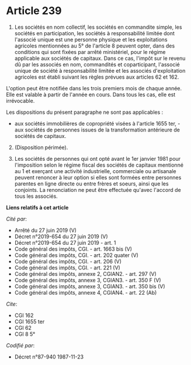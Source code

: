 # Article 239

1. Les sociétés en nom collectif, les sociétés en commandite simple, les sociétés en participation, les sociétés à
responsabilité limitée dont l'associé unique est une personne physique et les exploitations agricoles mentionnées au 5° de
l'article 8 peuvent opter, dans des conditions qui sont fixées par arrêté ministériel, pour le régime applicable aux sociétés
de capitaux. Dans ce cas, l'impôt sur le revenu dû par les associés en nom, commandités et coparticipant, l'associé unique de
société à responsabilité limitée et les associés d'exploitation agricoles est établi suivant les règles prévues aux articles
62 et 162.

L'option peut être notifiée dans les trois premiers mois de chaque année. Elle est valable à partir de l'année en cours. Dans
tous les cas, elle est irrévocable.

Les dispositions du présent paragraphe ne sont pas applicables :

- aux sociétés immobilières de copropriété visées à l'article 1655 ter,    - aux sociétés de personnes issues de la
transformation antérieure de sociétés de capitaux.

2. (Disposition périmée).

3. Les sociétés de personnes qui ont opté avant le 1er janvier 1981 pour l'imposition selon le régime fiscal des sociétés de
capitaux mentionné au 1 et exerçant une activité industrielle, commerciale ou artisanale peuvent renoncer à leur option si
elles sont formées entre personnes parentes en ligne directe ou entre frères et soeurs, ainsi que les conjoints. La
renonciation ne peut être effectuée qu'avec l'accord de tous les associés.

**Liens relatifs à cet article**

_Cité par_:

  - Arrêté du 27 juin 2019 (V)
  - Décret n°2019-654 du 27 juin 2019 (V)
  - Décret n°2019-654 du 27 juin 2019 - art. 1
  - Code général des impôts, CGI. - art. 1663 bis (V)
  - Code général des impôts, CGI. - art. 202 quater (V)
  - Code général des impôts, CGI. - art. 206 (V)
  - Code général des impôts, CGI. - art. 221 (V)
  - Code général des impôts, annexe 2, CGIAN2. - art. 297 (V)
  - Code général des impôts, annexe 3, CGIAN3. - art. 350 F (V)
  - Code général des impôts, annexe 3, CGIAN3. - art. 350 bis (V)
  - Code général des impôts, annexe 4, CGIAN4. - art. 22 (Ab)

_Cite_:

  - CGI 162
  - CGI 1655 ter
  - CGI 62
  - CGI 8 5°

_Codifié par_:

  - Décret n°87-940 1987-11-23

